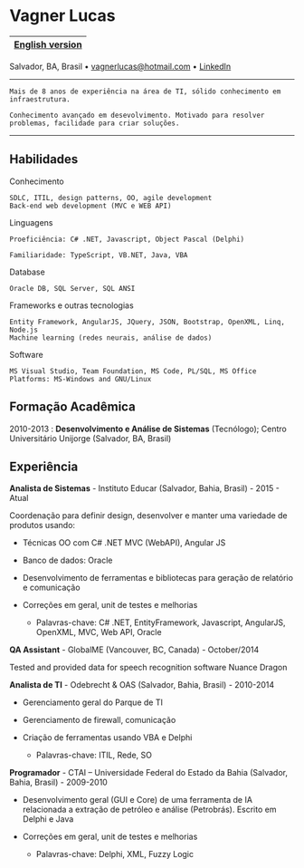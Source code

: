 Vagner Lucas
============

| [English version](https://github.com/vagnerlucas/resume/blob/master/README.md) |
| --------- |

Salvador, BA, Brasil • [vagnerlucas@hotmail.com](mailto:vagnerlucas@hotmail.com) • [LinkedIn](https://www.linkedin.com/in/vagnerlucas/en)

----
    Mais de 8 anos de experiência na área de TI, sólido conhecimento em infraestrutura. 
    
    Conhecimento avançado em desevolvimento. Motivado para resolver problemas, facilidade para criar soluções.
----

Habilidades
--------------------

Conhecimento

    SDLC, ITIL, design patterns, OO, agile development
    Back-end web development (MVC e WEB API)

Linguagens

    Proeficiência: C# .NET, Javascript, Object Pascal (Delphi)

    Familiaridade: TypeScript, VB.NET, Java, VBA

Database

    Oracle DB, SQL Server, SQL ANSI

Frameworks e outras tecnologias

    Entity Framework, AngularJS, JQuery, JSON, Bootstrap, OpenXML, Linq, Node.js
    Machine learning (redes neurais, análise de dados)

Software

    MS Visual Studio, Team Foundation, MS Code, PL/SQL, MS Office
    Platforms: MS-Windows and GNU/Linux


Formação Acadêmica
---------

2010-2013
:   **Desenvolvimento e Análise de Sistemas** (Tecnólogo); Centro Universitário Unijorge (Salvador, BA, Brasil)

Experiência
----------

**Analista de Sistemas** - Instituto Educar (Salvador, Bahia, Brasil) - 2015 - Atual

Coordenação para definir design, desenvolver e manter uma variedade de produtos usando:

* Técnicas OO com C# .NET MVC (WebAPI), Angular JS

* Banco de dados: Oracle

* Desenvolvimento de ferramentas e bibliotecas para geração de relatório e comunicação

* Correções em geral, unit de testes e melhorias

    * Palavras-chave: C# .NET, EntityFramework, Javascript, AngularJS, OpenXML, MVC, Web API, Oracle

**QA Assistant** - GlobalME (Vancouver, BC, Canada) - October/2014

Tested and provided data for speech recognition software Nuance Dragon

**Analista de TI** - Odebrecht & OAS (Salvador, Bahia, Brasil) - 2010-2014

* Gerenciamento geral do Parque de TI

* Gerenciamento de firewall, comunicação

* Criação de ferramentas usando VBA e Delphi

    * Palavras-chave: ITIL, Rede, SO

**Programador** - CTAI – Universidade Federal do Estado da Bahia (Salvador, Bahia, Brasil) - 2009-2010

* Desenvolvimento geral (GUI e Core) de uma ferramenta de IA relacionada a extração de petróleo e análise (Petrobrás). Escrito em Delphi e Java

* Correções em geral, unit de testes e melhorias

    * Palavras-chave: Delphi, XML, Fuzzy Logic
